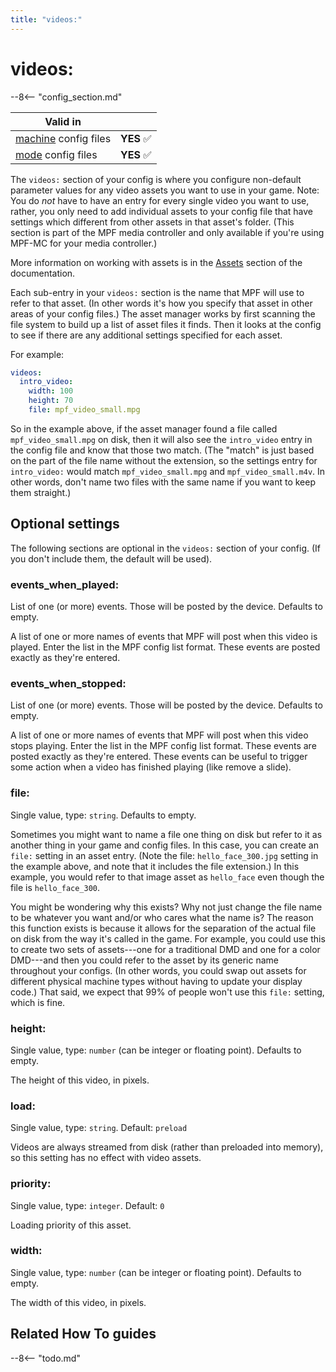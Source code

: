 ```yaml
---
title: "videos:"
---
```


# videos:


--8<-- "config_section.md"

| Valid in | |
|-----|:----:|
|[machine](instructions/machine_config.md) config files |**YES** :white_check_mark:|
|[mode](instructions/mode_config.md) config files|**YES** :white_check_mark:|

The `videos:` section of your config is where you configure non-default
parameter values for any video assets you want to use in your game.
Note: You do *not* have to have an entry for every single video you want
to use, rather, you only need to add individual assets to your config
file that have settings which different from other assets in that
asset's folder. (This section is part of the MPF media controller and
only available if you're using MPF-MC for your media controller.)

More information on working with assets is in the
[Assets](../assets/index.md) section of the
documentation.

Each sub-entry in your `videos:` section is the name that MPF will use
to refer to that asset. (In other words it's how you specify that asset
in other areas of your config files.) The asset manager works by first
scanning the file system to build up a list of asset files it finds.
Then it looks at the config to see if there are any additional settings
specified for each asset.

For example:

``` yaml
videos:
  intro_video:
    width: 100
    height: 70
    file: mpf_video_small.mpg
```

So in the example above, if the asset manager found a file called
`mpf_video_small.mpg` on disk, then it will also see the `intro_video`
entry in the config file and know that those two match. (The "match"
is just based on the part of the file name without the extension, so the
settings entry for `intro_video:` would match `mpf_video_small.mpg` and
`mpf_video_small.m4v`. In other words, don't name two files with the
same name if you want to keep them straight.)

## Optional settings

The following sections are optional in the `videos:` section of your
config. (If you don't include them, the default will be used).

### events_when_played:

List of one (or more) events. Those will be posted by the device.
Defaults to empty.

A list of one or more names of events that MPF will post when this video
is played. Enter the list in the MPF config list format. These events
are posted exactly as they're entered.

### events_when_stopped:

List of one (or more) events. Those will be posted by the device.
Defaults to empty.

A list of one or more names of events that MPF will post when this video
stops playing. Enter the list in the MPF config list format. These
events are posted exactly as they're entered. These events can be useful
to trigger some action when a video has finished playing (like remove a
slide).

### file:

Single value, type: `string`. Defaults to empty.

Sometimes you might want to name a file one thing on disk but refer to
it as another thing in your game and config files. In this case, you can
create an `file:` setting in an asset entry. (Note the file:
`hello_face_300.jpg` setting in the example above, and note that it
includes the file extension.) In this example, you would refer to that
image asset as `hello_face` even though the file is `hello_face_300`.

You might be wondering why this exists? Why not just change the file
name to be whatever you want and/or who cares what the name is? The
reason this function exists is because it allows for the separation of
the actual file on disk from the way it's called in the game. For
example, you could use this to create two sets of assets---one for a
traditional DMD and one for a color DMD---and then you could refer to
the asset by its generic name throughout your configs. (In other words,
you could swap out assets for different physical machine types without
having to update your display code.) That said, we expect that 99% of
people won't use this `file:` setting, which is fine.

### height:

Single value, type: `number` (can be integer or floating point).
Defaults to empty.

The height of this video, in pixels.

### load:

Single value, type: `string`. Default: `preload`

Videos are always streamed from disk (rather than preloaded into
memory), so this setting has no effect with video assets.

### priority:

Single value, type: `integer`. Default: `0`

Loading priority of this asset.

### width:

Single value, type: `number` (can be integer or floating point).
Defaults to empty.

The width of this video, in pixels.

## Related How To guides

--8<-- "todo.md"
